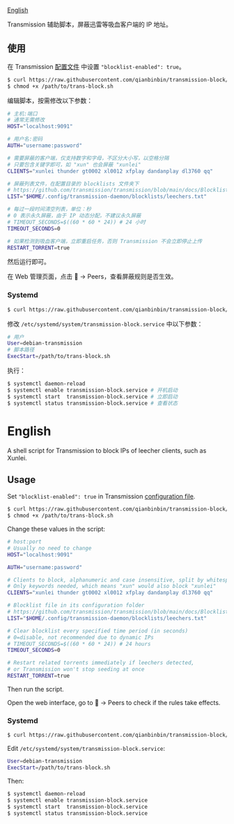 [English](#English)

Transmission 辅助脚本，屏蔽迅雷等吸血客户端的 IP 地址。

## 使用

在 Transmission [配置文件](https://github.com/transmission/transmission/blob/main/docs/Editing-Configuration-Files.md) 中设置 `"blocklist-enabled": true`。

```sh
$ curl https://raw.githubusercontent.com/qianbinbin/transmission-block/master/trans-block.sh -o /path/to/trans-block.sh
$ chmod +x /path/to/trans-block.sh
```

编辑脚本，按需修改以下参数：

```sh
# 主机:端口
# 通常无需修改
HOST="localhost:9091"

# 用户名:密码
AUTH="username:password"

# 需要屏蔽的客户端，仅支持数字和字母，不区分大小写，以空格分隔
# 只要包含关键字即可，如 "xun" 也会屏蔽 "xunlei"
CLIENTS="xunlei thunder gt0002 xl0012 xfplay dandanplay dl3760 qq"

# 屏蔽列表文件，在配置目录的 blocklists 文件夹下
# https://github.com/transmission/transmission/blob/main/docs/Blocklists.md
LIST="$HOME/.config/transmission-daemon/blocklists/leechers.txt"

# 每过一段时间清空列表，单位：秒
# 0 表示永久屏蔽，由于 IP 动态分配，不建议永久屏蔽
# TIMEOUT_SECONDS=$((60 * 60 * 24)) # 24 小时
TIMEOUT_SECONDS=0

# 如果检测到吸血客户端，立即重启任务，否则 Transmission 不会立即停止上传
RESTART_TORRENT=true
```

然后运行即可。

在 Web 管理页面，点击 🔧 -> Peers，查看屏蔽规则是否生效。

### Systemd

```sh
$ curl https://raw.githubusercontent.com/qianbinbin/transmission-block/master/transmission-block.service -o /etc/systemd/system/transmission-block.service
```

修改 `/etc/systemd/system/transmission-block.service` 中以下参数：

```sh
# 用户
User=debian-transmission
# 脚本路径
ExecStart=/path/to/trans-block.sh
```

执行：

```sh
$ systemctl daemon-reload
$ systemctl enable transmission-block.service # 开机启动
$ systemctl start  transmission-block.service # 立即启动
$ systemctl status transmission-block.service # 查看状态
```

# English

A shell script for Transmission to block IPs of leecher clients, such as Xunlei.

## Usage

Set `"blocklist-enabled": true` in Transmission [configuration file](https://github.com/transmission/transmission/blob/main/docs/Editing-Configuration-Files.md).

```sh
$ curl https://raw.githubusercontent.com/qianbinbin/transmission-block/master/trans-block.sh -o /path/to/trans-block.sh
$ chmod +x /path/to/trans-block.sh
```

Change these values in the script:

```sh
# host:port
# Usually no need to change
HOST="localhost:9091"

AUTH="username:password"

# Clients to block, alphanumeric and case insensitive, split by whitespaces
# Only keywords needed, which means "xun" would also block "xunlei"
CLIENTS="xunlei thunder gt0002 xl0012 xfplay dandanplay dl3760 qq"

# Blocklist file in its configuration folder
# https://github.com/transmission/transmission/blob/main/docs/Blocklists.md
LIST="$HOME/.config/transmission-daemon/blocklists/leechers.txt"

# Clear blocklist every specified time period (in seconds)
# 0=disable, not recommended due to dynamic IPs
# TIMEOUT_SECONDS=$((60 * 60 * 24)) # 24 hours
TIMEOUT_SECONDS=0

# Restart related torrents immediately if leechers detected,
# or Transmission won't stop seeding at once
RESTART_TORRENT=true
```

Then run the script.

Open the web interface, go to 🔧 -> Peers to check if the rules take effects.

### Systemd

```sh
$ curl https://raw.githubusercontent.com/qianbinbin/transmission-block/master/transmission-block.service -o /etc/systemd/system/transmission-block.service
```

Edit `/etc/systemd/system/transmission-block.service`:

```sh
User=debian-transmission
ExecStart=/path/to/trans-block.sh
```

Then:

```sh
$ systemctl daemon-reload
$ systemctl enable transmission-block.service
$ systemctl start  transmission-block.service
$ systemctl status transmission-block.service
```


